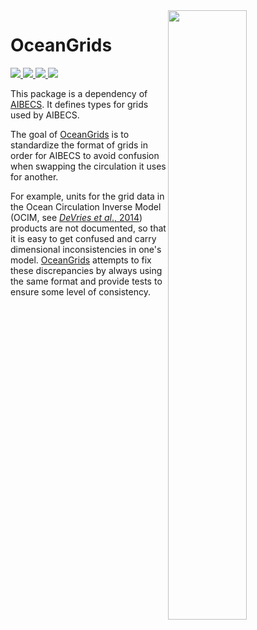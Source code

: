<a href="https://gist.github.com/briochemc/10e891bdb7da49fc4bf5467a5876434f">
  <img src="https://user-images.githubusercontent.com/4486578/59238897-0a004c80-8c43-11e9-861c-5fe00069af92.png", align="right", width="50%">
</a>

# OceanGrids

<p>
  <a href="https://github.com/briochemc/OceanGrids.jl/actions">
    <img src="https://img.shields.io/github/actions/workflow/status/briochemc/OceanGrids.jl/mac.yml?label=OSX&logo=Apple&logoColor=white&style=flat-square">
  </a>
  <a href="https://github.com/briochemc/OceanGrids.jl/actions">
    <img src="https://img.shields.io/github/actions/workflow/status/briochemc/OceanGrids.jl/linux.yml?label=Linux&logo=Linux&logoColor=white&style=flat-square">
  </a>
  <a href="https://github.com/briochemc/OceanGrids.jl/actions">
    <img src="https://img.shields.io/github/actions/workflow/status/briochemc/OceanGrids.jl/windows.yml?label=Windows&logo=Windows&logoColor=white&style=flat-square">
  </a>
  <a href="https://codecov.io/gh/briochemc/OceanGrids.jl">
    <img src="https://img.shields.io/codecov/c/github/briochemc/OceanGrids.jl/master?label=Codecov&logo=codecov&logoColor=white&style=flat-square">
  </a>
</p>

This package is a dependency of [AIBECS](https://github.com/briochemc/AIBECS.jl.git).
It defines types for grids used by AIBECS.

The goal of [OceanGrids](https://github.com/briochemc/OceanGrids.jl.git) is to standardize the format of grids in order for AIBECS to avoid confusion when swapping the circulation it uses for another.

For example, units for the grid data in the Ocean Circulation Inverse Model (OCIM, see [*DeVries et al*., 2014](https://doi.org/10.1002/2013GB004739)) products are not documented, so that it is easy to get confused and carry dimensional inconsistencies in one's model.
[OceanGrids](https://github.com/briochemc/OceanGrids.jl.git) attempts to fix these discrepancies by always using the same format and provide tests to ensure some level of consistency.

